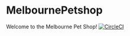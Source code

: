 # MelbournePetshop
Welcome to the Melbourne Pet Shop!
[![CircleCI](https://circleci.com/gh/luketn/melbourne-petshop.svg?style=svg)](https://circleci.com/gh/luketn/melbourne-petshop)
